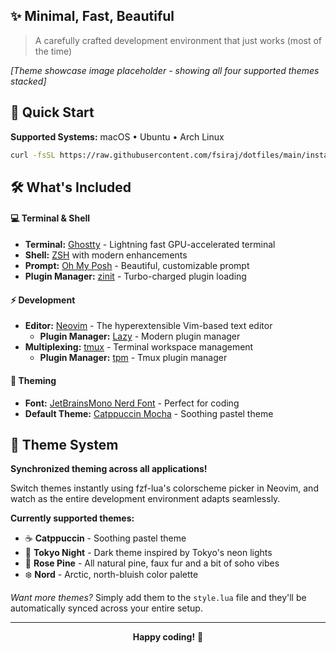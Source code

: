 ## ✨ Minimal, Fast, Beautiful

> A carefully crafted development environment that just works (most of the time)

<!-- TODO: Add theme showcase image here -->
*[Theme showcase image placeholder - showing all four supported themes stacked]*

## 🚀 Quick Start

**Supported Systems:** macOS • Ubuntu • Arch Linux

```bash
curl -fsSL https://raw.githubusercontent.com/fsiraj/dotfiles/main/install.sh | bash
```

## 🛠️ What's Included

#### 💻 **Terminal & Shell**
- **Terminal:** [Ghostty](https://ghostty.org/) - Lightning fast GPU-accelerated terminal
- **Shell:** [ZSH](https://www.zsh.org/) with modern enhancements
- **Prompt:** [Oh My Posh](https://ohmyposh.dev/) - Beautiful, customizable prompt
- **Plugin Manager:** [zinit](https://github.com/zdharma-continuum/zinit) - Turbo-charged plugin loading

#### ⚡ **Development**
- **Editor:** [Neovim](https://neovim.io/) - The hyperextensible Vim-based text editor
  - **Plugin Manager:** [Lazy](https://github.com/folke/lazy.nvim) - Modern plugin manager
- **Multiplexing:** [tmux](https://github.com/tmux/tmux) - Terminal workspace management
  - **Plugin Manager:** [tpm](https://github.com/tmux-plugins/tpm) - Tmux plugin manager

#### 🎨 **Theming**
- **Font:** [JetBrainsMono Nerd Font](https://github.com/ryanoasis/nerd-fonts/tree/master/patched-fonts/JetBrainsMono) - Perfect for coding
- **Default Theme:** [Catppuccin Mocha](https://catppuccin.com/palette) - Soothing pastel theme

## 🌈 Theme System

**Synchronized theming across all applications!** 

Switch themes instantly using fzf-lua's colorscheme picker in Neovim, and watch as the entire development environment adapts seamlessly.

**Currently supported themes:**
- ☕ **Catppuccin** - Soothing pastel theme
- 🌙 **Tokyo Night** - Dark theme inspired by Tokyo's neon lights  
- 🌹 **Rose Pine** - All natural pine, faux fur and a bit of soho vibes
- ❄️ **Nord** - Arctic, north-bluish color palette

*Want more themes?* Simply add them to the `style.lua` file and they'll be automatically synced across your entire setup.

---

<div align="center">

**Happy coding!** 🎉

</div>

